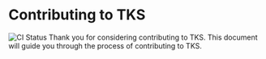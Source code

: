 
# Contributing to TKS

![CI Status](https://github.com/linux-tks/tks/actions/workflows/rust-test.yml/badge.svg)
Thank you for considering contributing to TKS. This document will guide you through the process of contributing to TKS.


